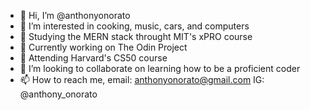 - 👋 Hi, I’m @anthonyonorato
- 👀 I’m interested in cooking, music, cars, and computers
- 🌱 Studying the MERN stack throught MIT's xPRO course
- 🌱 Currently working on The Odin Project
- 🌱 Attending Harvard's CS50 course
- 💞️ I’m looking to collaborate on learning how to be a proficient coder
- 📫 How to reach me,  email: anthonyonorato@gmail.com IG: @anthony_onorato

<!---
anthonyonorato/anthonyonorato is a ✨ special ✨ repository because its `README.md` (this file) appears on your GitHub profile.
You can click the Preview link to take a look at your changes.
--->
